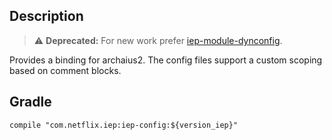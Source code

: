 
## Description

> :warning: **Deprecated:** For new work prefer [iep-module-dynconfig][dynconfig].

[dynconfig]: https://github.com/Netflix/iep/tree/master/iep-module-dynconfig

Provides a binding for archaius2. The config files support a custom scoping based on
comment blocks.

## Gradle

```
compile "com.netflix.iep:iep-config:${version_iep}"
```